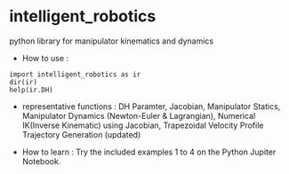 # intelligent_robotics
python library for manipulator kinematics and dynamics

- How to use : 
```
import intelligent_robotics as ir
dir(ir)
help(ir.DH)
```

- representative functions : 
DH Paramter, Jacobian, Manipulator Statics, Manipulator Dynamics (Newton-Euler & Lagrangian), Numerical IK(Inverse Kinematic) using Jacobian, Trapezoidal Velocity Profile Trajectory Generation (updated)

- How to learn :
Try the included examples 1 to 4 on the Python Jupiter Notebook.
